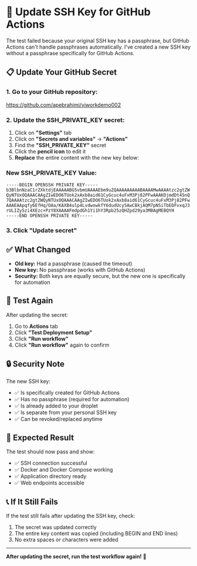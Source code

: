 # 🔧 Update SSH Key for GitHub Actions

The test failed because your original SSH key has a passphrase, but GitHub Actions can't handle passphrases automatically. I've created a new SSH key without a passphrase specifically for GitHub Actions.

## 📋 Update Your GitHub Secret

### **1. Go to your GitHub repository:**
https://github.com/apebrahimi/viworkdemo002

### **2. Update the SSH_PRIVATE_KEY secret:**
1. Click on **"Settings"** tab
2. Click on **"Secrets and variables"** → **"Actions"**
3. Find the **"SSH_PRIVATE_KEY"** secret
4. Click the **pencil icon** to edit it
5. **Replace** the entire content with the new key below:

### **New SSH_PRIVATE_KEY Value:**
```
-----BEGIN OPENSSH PRIVATE KEY-----
b3BlbnNzaC1rZXktdjEAAAAABG5vbmUAAAAEbm9uZQAAAAAAAAABAAAAMwAAAAtzc2gtZW
QyNTUxOQAAACAAgZIwEDO6TUok2xAxb8aid61CyGcuc4uFxM3Pj82PFwAAAKDjmdDt45nQ
7QAAAAtzc2gtZWQyNTUxOQAAACAAgZIwEDO6TUok2xAxb8aid61CyGcuc4uFxM3Pj82PFw
AAAEAApqfy6EfHq/OAa/KAXB4ulp4LvdwowkfY6dudUcy5AwCBkjAQM7pNSiTbEDFvxqJ3
rULIZy5zi4XEzc+PzY8XAAAAFmdpdGh1Yi1hY3Rpb25zQHZpd29ya3MBAgMEBQYH
-----END OPENSSH PRIVATE KEY-----
```

### **3. Click "Update secret"**

## ✅ **What Changed**

- **Old key:** Had a passphrase (caused the timeout)
- **New key:** No passphrase (works with GitHub Actions)
- **Security:** Both keys are equally secure, but the new one is specifically for automation

## 🧪 **Test Again**

After updating the secret:

1. Go to **Actions** tab
2. Click **"Test Deployment Setup"**
3. Click **"Run workflow"**
4. Click **"Run workflow"** again to confirm

## 🔒 **Security Note**

The new SSH key:
- ✅ Is specifically created for GitHub Actions
- ✅ Has no passphrase (required for automation)
- ✅ Is already added to your droplet
- ✅ Is separate from your personal SSH key
- ✅ Can be revoked/replaced anytime

## 🚀 **Expected Result**

The test should now pass and show:
- ✅ SSH connection successful
- ✅ Docker and Docker Compose working
- ✅ Application directory ready
- ✅ Web endpoints accessible

## 📞 **If It Still Fails**

If the test still fails after updating the SSH key, check:
1. The secret was updated correctly
2. The entire key content was copied (including BEGIN and END lines)
3. No extra spaces or characters were added

---

**After updating the secret, run the test workflow again!** 🎯

